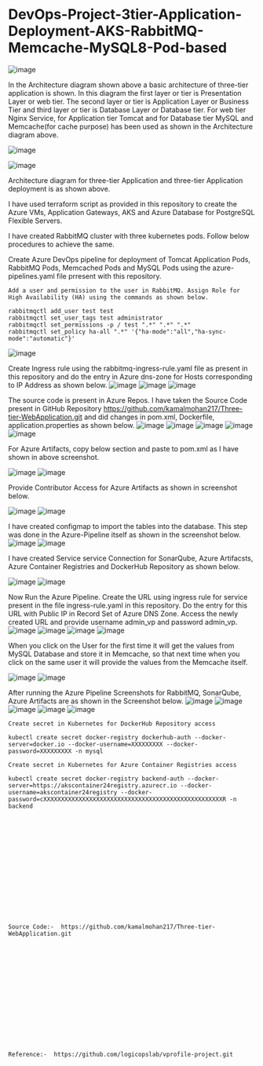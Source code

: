 # DevOps-Project-3tier-Application-Deployment-AKS-RabbitMQ-Memcache-MySQL8-Pod-based
![image](https://github.com/user-attachments/assets/4874083f-ffd5-4092-94af-e0491525c5bd)


In the Architecture diagram shown above a basic architecture of three-tier application is shown. In this diagram the first layer or tier is Presentation Layer or web tier. The second layer or tier is Application Layer or Business Tier and third layer or tier is Database Layer or Database tier. For web tier Nginx Service, for Application tier Tomcat and for Database tier MySQL and Memcache(for cache purpose) has been used as shown in the Architecture diagram above.

![image](https://github.com/user-attachments/assets/1eba8154-6f45-4d42-995a-c9bb55e900de)

![image](https://github.com/user-attachments/assets/2a7ca154-a504-4935-a4de-ea20fb47fb5d)

Architecture diagram for three-tier Application and three-tier Application deployment is as shown above.

I have used terraform script as provided in this repository to create the Azure VMs, Application Gateways, AKS and Azure Database for PostgreSQL Flexible Servers.

I have created RabbitMQ cluster with three kubernetes pods. Follow below procedures to achieve the same.

Create Azure DevOps pipeline for deployment of Tomcat Application Pods, RabbitMQ Pods, Memcached Pods and MySQL Pods using the azure-pipelines.yaml file prresent with this repository.

```
Add a user and permission to the user in RabbitMQ. Assign Role for High Availability (HA) using the commands as shown below.

rabbitmqctl add_user test test
rabbitmqctl set_user_tags test administrator
rabbitmqctl set_permissions -p / test ".*" ".*" ".*"
rabbitmqctl set_policy ha-all ".*" '{"ha-mode":"all","ha-sync-mode":"automatic"}' 
```
![image](https://github.com/user-attachments/assets/3b44c24e-d66f-4973-ada1-ec9bce83ec29)

Create Ingress rule using the rabbitmq-ingress-rule.yaml file as present in this repository and do the entry in Azure dns-zone for Hosts corresponding to IP Address as shown below.
![image](https://github.com/user-attachments/assets/16616516-e18b-4cec-b05f-1da2f1834c7f)
![image](https://github.com/user-attachments/assets/94fa423d-413d-49aa-afc8-a22b0bb4f903)
![image](https://github.com/user-attachments/assets/d73ba45a-c1b6-4266-a9d8-6dc6a4fd4edd)

The source code is present in Azure Repos. I have taken the Source Code present in GitHub Repository https://github.com/kamalmohan217/Three-tier-WebApplication.git and did changes in pom.xml, Dockerfile, application.properties as shown below.
![image](https://github.com/user-attachments/assets/d570b3f2-88b6-4a63-afad-911b1112711a)
![image](https://github.com/user-attachments/assets/a3b3988a-a145-4b13-a0bf-c7a895018a11)
![image](https://github.com/user-attachments/assets/cc67ec39-5df9-414c-b87e-48741cc5a01e)
![image](https://github.com/user-attachments/assets/0e361d92-b5e4-45c4-8c8a-7c5d58878b5c)
![image](https://github.com/user-attachments/assets/128fbe68-d9aa-4ed7-a850-b4a454064e37)

For Azure Artifacts, copy below section and paste to pom.xml as I have shown in above screenshot.

![image](https://github.com/user-attachments/assets/d781918a-7baf-47da-be3e-a8b4a61b6da6)
![image](https://github.com/user-attachments/assets/7b734dd6-64ba-4171-81db-e8f1b4225ff5)

Provide Contributor Access for Azure Artifacts as shown in screenshot below.

![image](https://github.com/user-attachments/assets/a26ab93a-97a7-4115-89ec-5914c32a2c4f)
![image](https://github.com/user-attachments/assets/37f58cac-8408-436e-b8fd-3a2d36fb4726)

I have created configmap to import the tables into the database. This step was done in the Azure-Pipeline itself as shown in the screenshot below.
![image](https://github.com/user-attachments/assets/c2c38d12-e45e-4029-a479-93b74ce786bd)
![image](https://github.com/user-attachments/assets/d150fc5d-715f-408e-854f-895672a85ac8)

I have created Service service Connection for SonarQube, Azure Artifacsts, Azure Container Registries and DockerHub Repository as shown below.

![image](https://github.com/user-attachments/assets/98f98925-a52f-405a-8e90-4ef3ab39275a)
![image](https://github.com/user-attachments/assets/7e58016c-336c-4fde-9cf3-d3170b1a28e1)

Now Run the Azure Pipeline. Create the URL using ingress rule for service present in the file ingress-rule.yaml in this repository. Do the entry for this URL with Public IP in Record Set of Azure DNS Zone. Access the newly created URL and provide username admin_vp and password admin_vp.
![image](https://github.com/user-attachments/assets/84aeb827-0ee4-4dfe-b10d-13e8f41f82d6)
![image](https://github.com/user-attachments/assets/503afb7d-2988-43e1-8916-6b091820eac4)
![image](https://github.com/user-attachments/assets/33773fbd-c200-4312-adee-b3ea1d6df737)
![image](https://github.com/user-attachments/assets/972e6574-c8af-4a65-9323-2011908afb85)

When you click on the User for the first time it will get the values from MySQL Database and store it in Memcache, so that next time when you click on the same user it will provide the values from the Memcache itself.

![image](https://github.com/user-attachments/assets/646800cd-a606-405e-917d-a62054f40ffc)
![image](https://github.com/user-attachments/assets/39ac9f0b-5aea-48f2-ab86-8dea34190d7d)

After running the Azure Pipeline Screenshots for RabbitMQ, SonarQube, Azure Artifacts are as shown in the Screenshot below.
![image](https://github.com/user-attachments/assets/6b5dabff-3883-47ff-9a31-19f6d02465ef)
![image](https://github.com/user-attachments/assets/2f4b4e1e-273e-4755-8e8d-e31137480906)
![image](https://github.com/user-attachments/assets/73b8f0d1-5716-43b3-9618-64802161c8f3)
![image](https://github.com/user-attachments/assets/2571decc-fe04-4c04-9a70-958085e71484)
![image](https://github.com/user-attachments/assets/56ee1656-5acc-4d26-b1de-14bb67c3b0bf)

```
Create secret in Kubernetes for DockerHub Repository access

kubectl create secret docker-registry dockerhub-auth --docker-server=docker.io --docker-username=XXXXXXXXX --docker-password=XXXXXXXXX -n mysql
```

```
Create secret in Kubernetes for Azure Container Registries access

kubectl create secret docker-registry backend-auth --docker-server=https://akscontainer24registry.azurecr.io --docker-username=akscontainer24registry --docker-password=cXXXXXXXXXXXXXXXXXXXXXXXXXXXXXXXXXXXXXXXXXXXXXXXXXXXR -n backend
```
<br><br/>
<br><br/>
<br><br/>
<br><br/>
<br><br/>
<br><br/>
```
Source Code:-  https://github.com/kamalmohan217/Three-tier-WebApplication.git
```
<br><br/>
<br><br/>
<br><br/>
<br><br/>
<br><br/>
<br><br/>
```
Reference:-  https://github.com/logicopslab/vprofile-project.git
```
